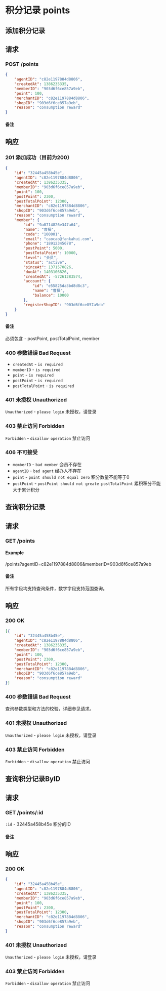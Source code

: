 # 积分记录 points


## 添加积分记录
## 请求
### POST /points

```json
{
    "agentID": "c82e1197884d8806", 
    "createdAt": 1386235335, 
    "memberID": "903d6f6ce857a9eb", 
    "point": 100,
    "merchantID": "c82e1197884d8806", 
    "shopID": "903d6f6ce857a9eb",
    "reason": "consumption reward"
}
```

#### 备注

## 响应
### 201 添加成功（目前为200）
```json
{
    "id": "32445a458b45e", 
    "agentID": "c82e1197884d8806", 
    "createdAt": 1386235335, 
    "memberID": "903d6f6ce857a9eb", 
    "point": 100, 
    "postPoint": 2300, 
    "postTotalPoint": 12300, 
    "merchantID": "c82e1197884d8806", 
    "shopID": "903d6f6ce857a9eb",
    "reason": "consumption reward",
    "member": {
        "id": "9a0714826e347a64",
        "name": "曹操",
        "code": "100001",
        "email": "caocao@fankahui.com",
        "phone": "18912345678",
        "postPoint": 5000,
        "postTotalPoint": 10000,
        "level": "会员",
        "status": "active",
        "sinceAt": 1371570826,
        "dueAt": 1403106826,
        "createdAt": -57261283574,
        "account": {
            "id": "e55825da3bd8d8c3",
            "name": "曹操",
            "balance": 10000
        },
        "registerShopID": "903d6f6ce857a9eb"
    }		
}
```
#### 备注
必须包含 - postPoint, postTotalPoint, member

### 400 参数错误 Bad Request
* `createdAt` - `is required`
* `memberID` - `is required`
* `point` - `is required`
* `postPoint` - `is required`
* `postTotalPoint` - `is required`


### 401 未授权 Unauthorized
`Unauthorized` - `please login` 未授权，请登录

### 403 禁止访问 Forbidden
`Forbidden` - `disallow operation` 禁止访问

### 406 不可接受
* `memberID` - `bad member` 会员不存在
* `agentID` - `bad agent` 经办人不存在
* `point` - `point should not equal zero` 积分数量不能等于0
* `postPoint` - `postPoint should not greate postTotalPoint` 累积积分不能大于累计积分

## 查询积分记录
## 请求
### GET /points
#### Example
/points?agentID=c82e1197884d8806&memberID=903d6f6ce857a9eb

#### 备注
所有字段均支持查询条件，数字字段支持范围查询。

## 响应

### 200 OK
```json
[{
    "id": "32445a458b45e", 
    "agentID": "c82e1197884d8806", 
    "createdAt": 1386235335, 
    "memberID": "903d6f6ce857a9eb", 
    "point": 100, 
    "postPoint": 2300, 
    "postTotalPoint": 12300, 
    "merchantID": "c82e1197884d8806", 
    "shopID": "903d6f6ce857a9eb",
    "reason": "consumption reward"
}]
```

### 400 参数错误 Bad Request
查询参数类型和方法的校验，详细参见请求。

### 401 未授权 Unauthorized
`Unauthorized` - `please login` 未授权，请登录

### 403 禁止访问 Forbidden
`Forbidden` - `disallow operation` 禁止访问
 
## 查询积分记录ByID
## 请求
### GET /points/:id
`:id` - 32445a458b45e 积分的ID

#### 备注

## 响应

### 200 OK
```json
{
    "id": "32445a458b45e", 
    "agentID": "c82e1197884d8806", 
    "createdAt": 1386235335, 
    "memberID": "903d6f6ce857a9eb", 
    "point": 100, 
    "postPoint": 2300, 
    "postTotalPoint": 12300, 
    "merchantID": "c82e1197884d8806", 
    "shopID": "903d6f6ce857a9eb",
    "reason": "consumption reward"
}
```

### 401 未授权 Unauthorized
`Unauthorized` - `please login` 未授权，请登录

### 403 禁止访问 Forbidden
`Forbidden` - `disallow operation` 禁止访问